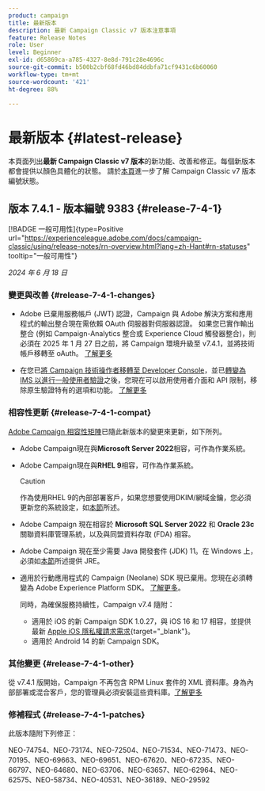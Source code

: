 ```yaml
---
product: campaign
title: 最新版本
description: 最新 Campaign Classic v7 版本注意事項
feature: Release Notes
role: User
level: Beginner
exl-id: d65869ca-a785-4327-8e8d-791c28e4696c
source-git-commit: b500b2cbf68fd46bd84ddbfa71cf9431c6b60060
workflow-type: tm+mt
source-wordcount: '421'
ht-degree: 88%

---
```


# 最新版本 {#latest-release}

本頁面列出&#x200B;**最新 Campaign Classic v7 版本**&#x200B;的新功能、改善和修正。每個新版本都會提供以顏色具體化的狀態。 請於[本頁](rn-overview.md)進一步了解 Campaign Classic v7 版本編號狀態。

## 版本 7.4.1 - 版本編號 9383 {#release-7-4-1}

[!BADGE 一般可用性]{type=Positive url="https://experienceleague.adobe.com/docs/campaign-classic/using/release-notes/rn-overview.html?lang=zh-Hant#rn-statuses" tooltip="一般可用性"}

_2024 年 6 月 18 日_

### 變更與改善 {#release-7-4-1-changes}

* Adobe 已棄用服務帳戶 (JWT) 認證，Campaign 與 Adobe 解決方案和應用程式的輸出整合現在需依賴 OAuth 伺服器對伺服器認證。 如果您已實作輸出整合 (例如 Campaign-Analytics 整合或 Experience Cloud 觸發器整合)，則必須在 2025 年 1 月 27 日之前，將 Campaign 環境升級至 v7.4.1，並將技術帳戶移轉至 oAuth。 [了解更多](../../integrations/using/oauth-technical-account.md)

* 在您已[將 Campaign 技術操作者移轉至 Developer Console](../../technotes/using/ims-migration.md)，並已[轉變為 IMS 以進行一般使用者驗證](../../technotes/using/migrate-users-to-ims.md)之後，您現在可以啟用使用者介面和 API 限制，移除原生驗證特有的選項和功能。 [了解更多](../../technotes/using/impact-ims-migration.md)


### 相容性更新 {#release-7-4-1-compat}

[Adobe Campaign 相容性矩陣](compatibility-matrix.md)已隨此新版本的變更來更新，如下所列。

* Adobe Campaign現在與&#x200B;**Microsoft Server 2022**&#x200B;相容，可作為作業系統。
* Adobe Campaign現在與&#x200B;**RHEL 9**&#x200B;相容，可作為作業系統。

  >[!CAUTION]
  >
  >作為使用RHEL 9的內部部署客戶，如果您想要使用DKIM/網域金鑰，您必須更新您的系統設定，如[本節](../../installation/using/installing-packages-with-linux.md#rhel-9-update)所述。


* Adobe Campaign 現在相容於 **Microsoft SQL Server 2022** 和 **Oracle 23c** 關聯資料庫管理系統，以及與同盟資料存取 (FDA) 相容。

* Adobe Campaign 現在至少需要 Java 開發套件 (JDK) 11。在 Windows 上，必須如[本節](../../installation/using/application-server.md#jdk)所述提供 JRE。

* 適用於行動應用程式的 Campaign (Neolane) SDK 現已棄用。您現在必須轉變為 Adobe Experience Platform SDK。 [了解更多](deprecated-features.md)。

  同時，為確保服務持續性，Campaign v7.4 隨附：

   * 適用於 iOS 的新 Campaign SDK 1.0.27，與 iOS 16 和 17 相容，並提供最新 [Apple iOS 隱私權請求需求](https://developer.apple.com/news/?id=r1henawx){target="_blank"}。
   * 適用於 Android 14 的新 Campaign SDK。

### 其他變更 {#release-7-4-1-other}

從 v7.4.1 版開始，Campaign 不再包含 RPM Linux 套件的 XML 資料庫。身為內部部署或混合客戶，您的管理員必須安裝這些資料庫。[了解更多](../../installation/using/installing-packages-with-linux.md)

### 修補程式 {#release-7-4-1-patches}

此版本隨附下列修正：

NEO-74754、NEO-73174、NEO-72504、NEO-71534、NEO-71473、NEO-70195、NEO-69663、NEO-69651、NEO-67620、NEO-67235、NEO-66797、NEO-64680、NEO-63706、NEO-63657、NEO-62964、NEO-62575、NEO-58734、NEO-40531、NEO-36189、NEO-29592

